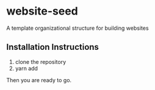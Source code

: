 # website-seed
A template organizational structure for building websites


## Installation Instructions
1. clone the repository
1. yarn add

Then you are ready to go.
